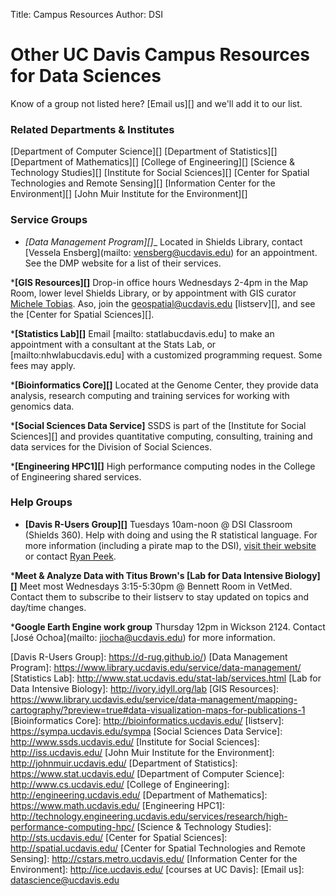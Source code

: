 Title: Campus Resources
Author: DSI

# Other UC Davis Campus Resources for Data Sciences
Know of a group not listed here? [Email us][] and we'll add it to our list.

### Related Departments & Institutes

[Department of Computer Science][]
[Department of Statistics][]
[Department of Mathematics][]
[College of Engineering][]
[Science & Technology Studies][]
[Institute for Social Sciences][]
[Center for Spatial Technologies and Remote Sensing][]
[Information Center for the Environment][]
[John Muir Institute for the Environment][]


### Service Groups

* _[Data Management Program][]__
Located in Shields Library, contact [Vessela Ensberg](mailto: vensberg@ucdavis.edu) for an appointment. See the DMP website for a list of their services. 

*__[GIS Resources][]__
Drop-in office hours Wednesdays 2-4pm in the Map Room, lower level Shields Library, or by appointment with GIS curator [Michele Tobias](mailto:mmtobias@ucdavis.edu). Aso, join the geospatial@ucdavis.edu [listserv][], and see the [Center for Spatial Sciences][].

 *__[Statistics Lab][]__
 Email [mailto: statlabucdavis.edu] to make an appointment with a consultant at the Stats Lab, or  [mailto:nhwlabucdavis.edu] with a customized programming request. Some fees may apply.
 
*__[Bioinformatics Core][]__
Located at the Genome Center, they provide data analysis, research computing and training services for working with genomics data.
 
 *__[Social Sciences Data Service]__
 SSDS is part of the [Institute for Social Sciences][] and provides quantitative computing, consulting, training and data services for the Division of Social Sciences.
 
 *__[Engineering HPC1][]__
 High performance computing nodes in the College of Engineering shared services.
 
 
 ### Help Groups
 
 * __[Davis R-Users Group][]__ 
Tuesdays 10am-noon @ DSI Classroom (Shields 360).
Help with doing and using the R statistical language. For more information (including a pirate map to the DSI), [visit their website](https://d-rug.github.io/) or contact [Ryan Peek](mailto:rapeek@ucdavis.edu).

*__Meet & Analyze Data with Titus Brown's [Lab for Data Intensive Biology][]__
Meet most Wednesdays 3:15-5:30pm @ Bennett Room in VetMed.
Contact them to subscribe to their listserv to stay updated on topics and day/time changes.

*__Google Earth Engine work group__
Thursday 12pm in Wickson 2124. Contact [José Ochoa](mailto: jiocha@ucdavis.edu) for more information.

[Davis R-Users Group]: https://d-rug.github.io/)
[Data Management Program]: https://www.library.ucdavis.edu/service/data-management/
[Statistics Lab]: http://www.stat.ucdavis.edu/stat-lab/services.html
[Lab for Data Intensive Biology]: http://ivory.idyll.org/lab
[GIS Resources]: https://www.library.ucdavis.edu/service/data-management/mapping-cartography/?preview=true#data-visualization-maps-for-publications-1
[Bioinformatics Core]: http://bioinformatics.ucdavis.edu/
[listserv]: https://sympa.ucdavis.edu/sympa
[Social Sciences Data Service]: http://www.ssds.ucdavis.edu/
[Institute for Social Sciences]: http://iss.ucdavis.edu/
[John Muir Institute for the Environment]: http://johnmuir.ucdavis.edu/
[Department of Statistics]: https://www.stat.ucdavis.edu/
[Department of Computer Science]: http://www.cs.ucdavis.edu/
[College of Engineering]: http://engineering.ucdavis.edu/
[Department of Mathematics]: https://www.math.ucdavis.edu/
[Engineering HPC1]: http://technology.engineering.ucdavis.edu/services/research/high-performance-computing-hpc/
[Science & Technology Studies]: http://sts.ucdavis.edu/
[Center for Spatial Sciences]: http://spatial.ucdavis.edu/
[Center for Spatial Technologies and Remote Sensing]: http://cstars.metro.ucdavis.edu/
[Information Center for the Environment]: http://ice.ucdavis.edu/
[courses at UC Davis]: 
[Email us]: datascience@ucdavis.edu
